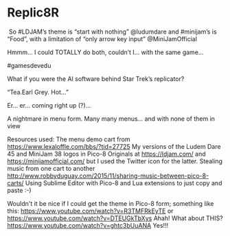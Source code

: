 # Replic8R
​ So #LDJAM’s theme is “start with nothing” @ludumdare and #minijam’s is “Food”, 
with a limitation of “only arrow key input” @MiniJamOfficial 

Hmmm… I could TOTALLY do both, couldn’t I… with the same game…

#gamesdevedu

What if you were the AI software behind Star Trek’s replicator?

“Tea.Earl Grey. Hot…” 

Er… er… coming right up (?)… 

A nightmare in menu form. Many many menus… and with none of them in view

Resources used:
The menu demo cart from https://www.lexaloffle.com/bbs/?tid=27725
My versions of the Ludem Dare 45 and MiniJam 38 logos in Pico-8
Originals at https://ldjam.com/ and https://minijamofficial.com/ but I used the Twitter
icon for the latter.
Stealing music from one cart to another http://www.robbyduguay.com/2015/11/sharing-music-between-pico-8-carts/
Using Sublime Editor with Pico-8 and Lua extensions to just copy and paste :-)

Wouldn't it be nice if I could get the theme in Pico-8 form; something like this: https://www.youtube.com/watch?v=R3TMFRkEyTE or https://www.youtube.com/watch?v=DTEUGkTbXys
Ahah! What about THIS? https://www.youtube.com/watch?v=ghtc3bUuANA
Yes!!!
